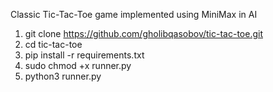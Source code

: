 Classic Tic-Tac-Toe game implemented using MiniMax in AI 


1. git clone https://github.com/gholibqasobov/tic-tac-toe.git
2. cd tic-tac-toe
3. pip install -r requirements.txt
4. sudo chmod +x runner.py
5. python3 runner.py
